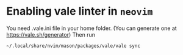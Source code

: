 # Enabling vale linter in `neovim`

You need .vale.ini file in your home folder. (You can generate one at https://vale.sh/generator)
Then run 
```sh
~/.local/share/nvim/mason/packages/vale/vale sync
```
